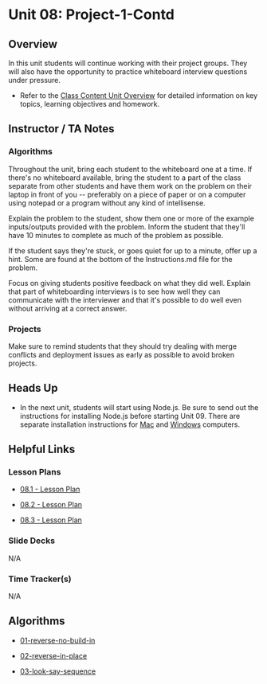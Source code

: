 # Unit 08: Project-1-Contd

## Overview

In this unit students will continue working with their project groups. They will also have the opportunity to practice whiteboard interview questions under pressure.

  * Refer to the [Class Content Unit Overview](../../../01-Class-Content/08-Project-1-Contd/README.md) for detailed information on key topics, learning objectives and homework.

## Instructor / TA Notes

### Algorithms

Throughout the unit, bring each student to the whiteboard one at a time. If there's no whiteboard available, bring the student to a part of the class separate from other students and have them work on the problem on their laptop in front of you -- preferably on a piece of paper or on a computer using notepad or a program without any kind of intellisense.

Explain the problem to the student, show them one or more of the example inputs/outputs provided with the problem. Inform the student that they'll have 10 minutes to complete as much of the problem as possible.

If the student says they're stuck, or goes quiet for up to a minute, offer up a hint. Some are found at the bottom of the Instructions.md file for the problem.

Focus on giving students positive feedback on what they did well. Explain that part of whiteboarding interviews is to see how well they can communicate with the interviewer and that it's possible to do well even without arriving at a correct answer.

### Projects

Make sure to remind students that they should try dealing with merge conflicts and deployment issues as early as possible to avoid broken projects.

## Heads Up

* In the next unit, students will start using Node.js. Be sure to send out the instructions for installing Node.js before starting Unit 09. There are separate installation instructions for [Mac](../../../01-Class-Content/09-NodeJS/04-Supplemental/nodejs-install-mac.md) and [Windows](../../../01-Class-Content/09-NodeJS/04-Supplemental/nodejs-install-win.md) computers.

## Helpful Links

### Lesson Plans

  * [08.1 - Lesson Plan](01-Day/08.1-LESSON-PLAN.md)

  * [08.2 - Lesson Plan](02-Day/08.2-LESSON-PLAN.md)

  * [08.3 - Lesson Plan](03-Day/08.3-LESSON-PLAN.md)

### Slide Decks

N/A

### Time Tracker(s)

N/A

## Algorithms

  * [01-reverse-no-build-in](../../../01-Class-Content/08-Project-1-Contd/03-Algorithms/01-reverse-no-build-in)

  * [02-reverse-in-place](../../../01-Class-Content/08-Project-1-Contd/03-Algorithms/02-reverse-in-place)

  * [03-look-say-sequence](../../../01-Class-Content/08-Project-1-Contd/03-Algorithms/03-look-say-sequence)
